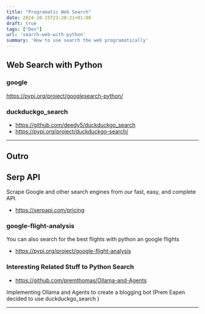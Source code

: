```yaml
---
title: "Programatic Web Search"
date: 2024-10-15T23:20:21+01:00
draft: true
tags: ["Dev"]
url: 'search-web-with-python'
summary: 'How to use search the web programatically'
---
```


## Web Search with Python

### google

https://pypi.org/project/googlesearch-python/

### duckduckgo_search

* https://github.com/deedy5/duckduckgo_search
* https://pypi.org/project/duckduckgo-search/


---

## Outro

## Serp API

Scrape Google and other search engines from our fast, easy, and complete API.

* https://serpapi.com/pricing

### google-flight-analysis

You can also search for the best flights with python an google flights 

* https://pypi.org/project/google-flight-analysis

### Interesting Related Stuff to Python Search

* https://github.com/premthomas/Ollama-and-Agents

Implementing Ollama and Agents to create a blogging bot (Prem Eapen decided to use duckduckgo_search )




---

